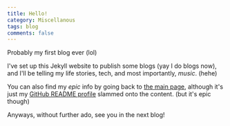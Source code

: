 ```yaml
---
title: Hello!
category: Miscellanous
tags: blog
comments: false
---
```


Probably my first blog ever (lol)

<!-- more -->

I've set up this Jekyll website to publish some blogs (yay I do blogs now), and I'll be telling my life stories, tech, and most importantly, *music*. (hehe)

You can also find my *epic* info by going back to [the main page](/), although it's just my [GitHub README profile](https://github.com/spiroth/spiroth) slammed onto the content. (but it's epic though)

Anyways, without further ado, see you in the next blog!